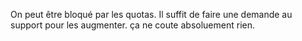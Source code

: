 On peut être bloqué par les quotas. Il suffit de faire une demande au support pour les augmenter. ça ne coute absoluement rien.